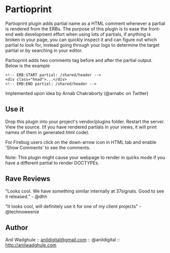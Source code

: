 Partioprint
===========
Partioprint plugin adds partial name as a HTML comment whenever a partial is rendered from the ERBs. The purpose of this plugin is to ease the front-end web development effort when using lots of partials, if anything is broken in your page, you can quickly inspect it and can figure out which partial to look for, instead going through your logs to determine the target partial or by searching in your editor.

Partioprint adds two comments tag before and after the partial output. Below is the example


    <!-- ERB:START partial: /shared/header -->
    <div class="head">...</div>
    <!-- ERB:END partial: /shared/header -->



Implemented upon idea by Arnab Chakraborty (@arnabc on Twitter)

Use it
------
Drop this plugin into your project's vendor/plugins folder. Restart the server. View the source. (If you have rendered partials in your views, it will print names of them in generated html code).


For Firebug users click on the down-arrow icon in HTML tab and enable 'Show Comments' to see the comments.


Note: This plugin might cause your webpage to render in quirks mode if you have a different partial to render DOCTYPEs.

Rave Reviews
------------

"Looks cool. We have something similar internally at 37signals. Good to see it released." - @dhh

"It looks cool, will definitely use it for one of my client projects" - @technoweenie

Author
------
Anil Wadghule :: anildigital@gmail.com :: @anildigital :: http://anilwadghule.com